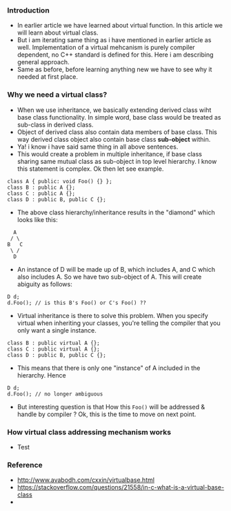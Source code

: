 ### Introduction
- In earlier article we have learned about virtual function. In this article we will learn about virtual class.
- But i am iterating same thing as i have mentioned in earlier article as well. Implementation of a virtual mehcanism is purely compiler dependent, no C++ standard is defined for this. Here i am describing general approach.
- Same as before, before learning anything new we have to see why it needed at first place.
### Why we need a virtual class?
- When we use inheritance, we basically extending derived class wiht base class functionality. In simple word, base class would be treated as sub-class in derived class.
- Object of derived class also contain data members of base class. This way derived class object also contain base class **sub-object** within.
- Ya! i know i have said same thing in all above sentences.
- This would create a problem in multiple inheritance, if base class sharing same mutual class as sub-object in top level hierarchy. I know this statement is complex. Ok then let see example.
```
class A { public: void Foo() {} };
class B : public A {};
class C : public A {};
class D : public B, public C {};
```
- The above class hierarchy/inheritance results in the "diamond" which looks like this:
```
  A
 / \
B   C
 \ /
  D
```
- An instance of D will be made up of B, which includes A, and C which also includes A. So we have two sub-object of A. This will create abiguity as follows:
```
D d;
d.Foo(); // is this B's Foo() or C's Foo() ??
```
- Virtual inheritance is there to solve this problem. When you specify virtual when inheriting your classes, you're telling the compiler that you only want a single instance.
```
class B : public virtual A {};
class C : public virtual A {};
class D : public B, public C {};
```
- This means that there is only one "instance" of A included in the hierarchy. Hence
```
D d;
d.Foo(); // no longer ambiguous
```
- But interesting question is that How this `Foo()` will be addressed & handle by compiler ? Ok, this is the time to move on next point.

### How virtual class addressing mechanism works
- Test


### Reference 
- http://www.avabodh.com/cxxin/virtualbase.html
- https://stackoverflow.com/questions/21558/in-c-what-is-a-virtual-base-class
- 

